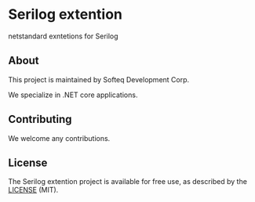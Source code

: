 # Serilog extention

netstandard exntetions for Serilog

## About

This project is maintained by Softeq Development Corp.

We specialize in .NET core applications.

## Contributing

We welcome any contributions.

## License

The Serilog extention project is available for free use, as described by the [LICENSE](/LICENSE) (MIT).
